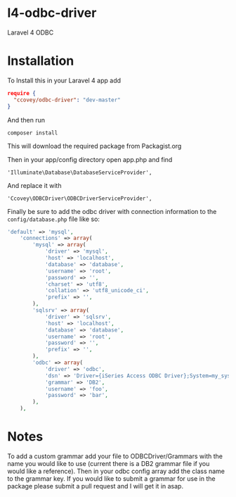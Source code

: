 l4-odbc-driver
==============

Laravel 4 ODBC 

Installation
============

To Install this in your Laravel 4 app add

```json
require {
  "ccovey/odbc-driver": "dev-master"
}
```

And then run 

`composer install`

This will download the required package from Packagist.org

Then in your app/config directory open app.php and find 

`'Illuminate\Database\DatabaseServiceProvider',`

And replace it with

`'Ccovey\ODBCDriver\ODBCDriverServiceProvider',`

Finally be sure to add the odbc driver with connection information to the `config/database.php` file like so:

```php
'default' => 'mysql',
    'connections' => array(
        'mysql' => array(
            'driver' => 'mysql',
            'host' => 'localhost',
            'database' => 'database',
            'username' => 'root',
            'password' => '',
            'charset' => 'utf8',
            'collation' => 'utf8_unicode_ci',
            'prefix' => '',
        ),
        'sqlsrv' => array(
            'driver' => 'sqlsrv',
            'host' => 'localhost',
            'database' => 'database',
            'username' => 'root',
            'password' => '',
            'prefix' => '',
        ),
        'odbc' => array(
            'driver' => 'odbc',
            'dsn' => 'Driver={iSeries Access ODBC Driver};System=my_system_name;',
            'grammar' => 'DB2',
            'username' => 'foo',
            'password' => 'bar',
        ),
    ),
```

Notes
==========

To add a custom grammar add your file to ODBCDriver/Grammars with the name you would like to use (current there is a DB2 grammar file if you would like a reference). Then in your odbc config array add the class name to the grammar key. If you would like to submit a grammar for use in the package please submit a pull request and I will get it in asap.


